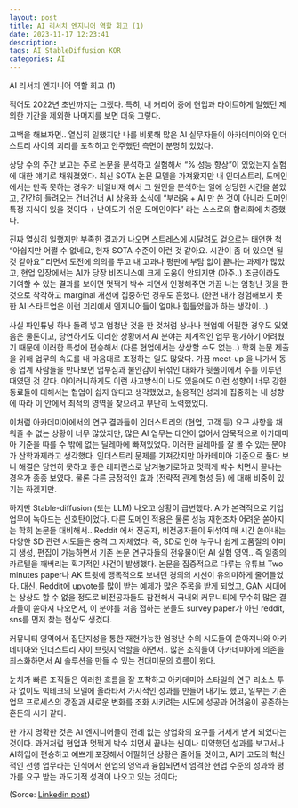 ```yaml
---
layout: post
title: AI 리서치 엔지니어 역할 회고 (1)
date: 2023-11-17 12:23:41
description: 
tags: AI StableDiffusion KOR
categories: AI
---
```

AI 리서치 엔지니어 역할 회고 (1)

적어도 2022년 초반까지는 그랬다. 특히, 내 커리어 중에 현업과 타이트하게 일했던 제외한 기간을 제외한 나머지를 보면 더욱 그렇다.

고백을 해보자면.. 열심히 일했지만 나를 비롯해 많은 AI 실무자들이 아카데미아와 인더스트리 사이의 괴리를 포착하고 안주했던 측면이 분명히 있었다.

상당 수의 주간 보고는 주로 논문을 분석하고 실험해서 “% 성능 향상”이 있었는지 실험에 대한 얘기로 채워졌었다. 최신 SOTA 논문 모델을 가져왔지만 내 인더스트리, 도메인에서는 만족 못하는 경우가 비일비재 해서 그 원인을 분석하는 일에 상당한 시간을 쏟았고, 간간히 들려오는 건너건너 AI 상용화 소식에 “부러움 + AI 만 쓴 것이 아니라 도메인 특정 지식이 있을 것이다 + 난이도가 쉬운 도메인이다” 라는 스스로의 합리화에 치중했다. 

진짜 열심히 일했지만 부족한 결과가 나오면 스트레스에 시달려도 겉으로는 태연한 척 “아쉽지만 어쩔 수 없네요, 현재 SOTA 수준이 이런 것 같아요. 시간이 좀 더 있으면 될 것 같아요” 라면서 도전에 의의를 두고 내 고과나 평판에 부담 없이 끝나는 과제가 많았고, 현업 입장에서는 AI가 당장 비즈니스에 크게 도움이 안되지만 (아주..) 조금이라도 기여할 수 있는 결과를 보이면 멋쩍게 박수 치면서 인정해주면 가끔 나는 엄청난 것을 한 것으로 착각하고 marginal 개선에 집중하던 경우도 흔했다. (한편 내가 경험해보지 못한 AI 스타트업은 이런 괴리에서 엔지니어들이 얼마나 힘들었을까 하는 생각이…)

사실 파인튜닝 하나 돌려 넣고 엄청난 것을 한 것처럼 상사나 현업에 어필한 경우도 있었음은 물론이고, 당연하게도 이러한 상황에서 AI 분야는 체계적인 업무 평가하기 어려웠기 때문에 이러한 특성에 편승해서 (다른 현업에서는 상상할 수도 없는..) 학회 논문 제출을 위해 업무의 속도를 내 마음대로 조정하는 일도 많았다. 가끔 meet-up 을 나가서 동종 업계 사람들을 만나보면 업부심과 불안감이 뒤섞인 대화가 뒷풀이에서 주를 이루던 때였던 것 같다. 아이러니하게도 이런 사고방식이 나도 있음에도 이런 성향이 너무 강한 동료들에 대해서는 협업이 쉽지 않다고 생각했었고, 실용적인 성과에 집중하는 내 성향에 따라 이 안에서 최적의 영역을 찾으려고 부단히 노력했었다.

이처럼 아카데미아에서의 연구 결과들이 인더스트리의 (현업, 고객 등) 요구 사항을 채워줄 수 없는 상황이 너무 많았지만, 많은 AI 업무는 대안이 없어서 암묵적으로 아카데미아 기준을 따를 수 밖에 없는 딜레마에 빠져있었다. 이러한 딜레마를 잘 볼 수 있는 분야가 산학과제라고 생각했다. 인더스트리 문제를 가져갔지만 아카데미아 기준으로 풀다 보니 해결은 당연히 못하고 좋은 레퍼런스로 남겨놓기로하고 멋쩍게 박수 치면서 끝나는 경우가 종종 보였다. 물론 다른 긍정적인 효과 (전략적 관계 형성 등) 에 대해 비중이 있기는 하겠지만.

하지만 Stable-diffusion (또는 LLM) 나오고 상황이 급변했다. AI가 본격적으로 기업 업무에 녹아드는 신호탄이었다. 다른 도메인 적용은 물론 성능 재현조차 어려운 쏟아지는 학회 논문들 대비해서.. Reddit 에서 전공자, 비전공자들이 뒤섞여 매 시간 쏟아내는 다양한 SD 관련 시도들은 충격 그 자체였다. 즉, SD로 인해 누구나 쉽게 고품질의 이미지 생성, 편집이 가능하면서 기존 논문 연구자들의 전유물이던 AI 실험 영역.. 즉 일종의 카르텔을 깨버리는 획기적인 사건이 발생했다. 논문을 집중적으로 다루는 유튜브 Two minutes paper나 AK 트윗에 맹목적으로 보내던 경의의 시선이 유의미하게 줄어들었다. 대신, Reddit에 upvote를 많이 받는 예제가 많은 주목을 받게 되었고, GAN 시대에는 상상도 할 수 없을 정도로 비전공자들도 참전해서 국내외 커뮤니티에 무수히 많은 결과들이 쏟아져 나오면서, 이 분야를 처음 접하는 분들도 survey paper가 아닌 reddit, sns를 먼저 찾는 현상도 생겼다. 

커뮤니티 영역에서 집단지성을 통한 재현가능한 엄청난 수의 시도들이 쏟아져나와 아카데미아와 인더스트리 사이 브릿지 역할을 하면서.. 많은 조직들이 아카데미아에 의존을 최소화하면서 AI 솔루션을 만들 수 있는 전대미문의 흐름이 왔다.

눈치가 빠른 조직들은 이러한 흐름을 잘 포착하고 아카데미아 스타일의 연구 리소스 투자 없이도 빅테크의 모델에 올라타서 가시적인 성과를 만들어 내기도 했고, 일부는 기존 업무 프로세스의 강점과 새로운 변화를 조화 시키려는 시도에 성공과 어려움이 공존하는 혼돈의 시기 같다. 

한 가지 명확한 것은 AI 엔지니어들이 전례 없는 상업화의 요구를 거세게 받게 되었다는 것이다. 과거처럼 현업과 멋쩍게 박수 치면서 끝나는 씬이나 미약했던 성과를 보고서나 AI하입에 편승하고 예쁘게 포장해서 어필하던 상황은 줄어들 것이고, AI가 고도의 혁신적인 선행 업무라는 인식에서 현업의 영역과 융합되면서 엄격한 현업 수준의 성과와 평가를 요구 받는 과도기적 성격이 나오고 있는 것이다;

(Sorce: [Linkedin post](https://www.linkedin.com/in/mark-kim-18431346/recent-activity/all/))